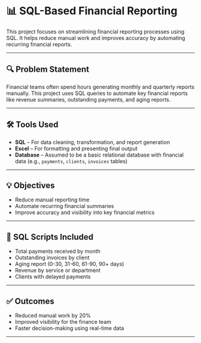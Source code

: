 # 📊 SQL-Based Financial Reporting

This project focuses on streamlining financial reporting processes using SQL. It helps reduce manual work and improves accuracy by automating recurring financial reports.

---

## 🔍 Problem Statement

Financial teams often spend hours generating monthly and quarterly reports manually. This project uses SQL queries to automate key financial reports like revenue summaries, outstanding payments, and aging reports.

---

## 🛠 Tools Used

- **SQL** – For data cleaning, transformation, and report generation  
- **Excel** – For formatting and presenting final output  
- **Database** – Assumed to be a basic relational database with financial data (e.g., `payments`, `clients`, `invoices` tables)

---

## 💡 Objectives

- Reduce manual reporting time  
- Automate recurring financial summaries  
- Improve accuracy and visibility into key financial metrics

---

## 🧾 SQL Scripts Included

- Total payments received by month
- Outstanding invoices by client
- Aging report (0-30, 31-60, 61-90, 90+ days)
- Revenue by service or department
- Clients with delayed payments

---

## ✅ Outcomes

- Reduced manual work by 20%  
- Improved visibility for the finance team  
- Faster decision-making using real-time data

---
